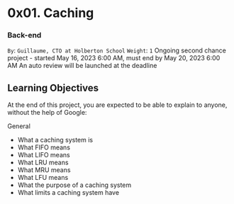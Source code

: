 # 0x01. Caching
### Back-end
 `By`: `Guillaume, CTO at Holberton School`
 `Weight`: `1`
 Ongoing second chance project - started May 16, 2023 6:00 AM, must end by May 20, 2023 6:00 AM
 An auto review will be launched at the deadline

## Learning Objectives
At the end of this project, you are expected to be able to explain to anyone, without the help of Google:

General
* What a caching system is
* What FIFO means
* What LIFO means
* What LRU means
* What MRU means
* What LFU means
* What the purpose of a caching system
* What limits a caching system have
